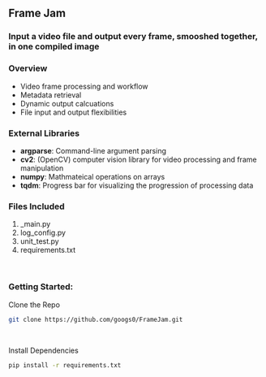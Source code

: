## Frame Jam
### Input a video file and output every frame, smooshed together, in one compiled image

### Overview
- Video frame processing and workflow
- Metadata retrieval
- Dynamic output calcuations
- File input and output flexibilities

### External Libraries
- **argparse**: Command-line argument parsing
- **cv2**: (OpenCV) computer vision library for video processing and frame manipulation
- **numpy**: Mathmateical operations on arrays 
- **tqdm**: Progress bar for visualizing the progression of processing data

### Files Included
1. _main.py
2. log_config.py
3. unit_test.py
4. requirements.txt

<br>


### Getting Started:
Clone the Repo
```bash
git clone https://github.com/googs0/FrameJam.git
```

<br>

Install Dependencies
```bash
pip install -r requirements.txt
```

